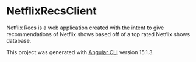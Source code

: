 # NetflixRecsClient

Netflix Recs is a web application created with the intent to give recommendations of Netflix shows based off of a top rated Netflix shows database.

This project was generated with [Angular CLI](https://github.com/angular/angular-cli) version 15.1.3.
